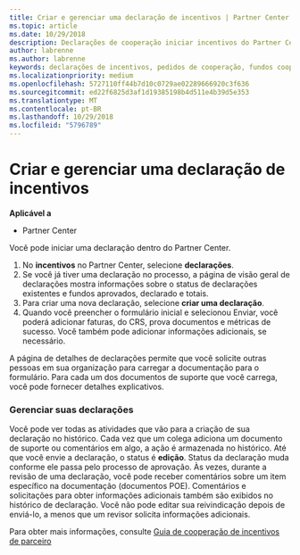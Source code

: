 ```yaml
---
title: Criar e gerenciar uma declaração de incentivos | Partner Center
ms.topic: article
ms.date: 10/29/2018
description: Declarações de cooperação iniciar incentivos do Partner Center.
author: labrenne
ms.author: labrenne
keywords: declarações de incentivos, pedidos de cooperação, fundos cooperativos
ms.localizationpriority: medium
ms.openlocfilehash: 5727110ff44b7d10c0729ae02289666920c3f636
ms.sourcegitcommit: ed22f6825d3af1d19385198b4d511e4b39d5e353
ms.translationtype: MT
ms.contentlocale: pt-BR
ms.lasthandoff: 10/29/2018
ms.locfileid: "5796789"
---
```

# <a name="create-and-manage-an-incentives-claim"></a>Criar e gerenciar uma declaração de incentivos

**Aplicável a**
- Partner Center

Você pode iniciar uma declaração dentro do Partner Center. 

1. No **incentivos** no Partner Center, selecione **declarações**.
2.  Se você já tiver uma declaração no processo, a página de visão geral de declarações mostra informações sobre o status de declarações existentes e fundos aprovados, declarado e totais.
3.  Para criar uma nova declaração, selecione **criar uma declaração**.
4.  Quando você preencher o formulário inicial e selecionou Enviar, você poderá adicionar faturas, do CRS, prova documentos e métricas de sucesso. Você também pode adicionar informações adicionais, se necessário.

A página de detalhes de declarações permite que você solicite outras pessoas em sua organização para carregar a documentação para o formulário. Para cada um dos documentos de suporte que você carrega, você pode fornecer detalhes explicativos. 

### <a name="manage-your-claims"></a>Gerenciar suas declarações

Você pode ver todas as atividades que vão para a criação de sua declaração no histórico. Cada vez que um colega adiciona um documento de suporte ou comentários em algo, a ação é armazenada no histórico. Até que você envie a declaração, o status é **edição**. Status da declaração muda conforme ele passa pelo processo de aprovação. Às vezes, durante a revisão de uma declaração, você pode receber comentários sobre um item específico na documentação (documentos POE). Comentários e solicitações para obter informações adicionais também são exibidos no histórico de declaração. Você não pode editar sua reivindicação depois de enviá-lo, a menos que um revisor solicita informações adicionais.

Para obter mais informações, consulte [Guia de cooperação de incentivos de parceiro](https://assets.microsoft.com/coop-guidebook.pdf)
